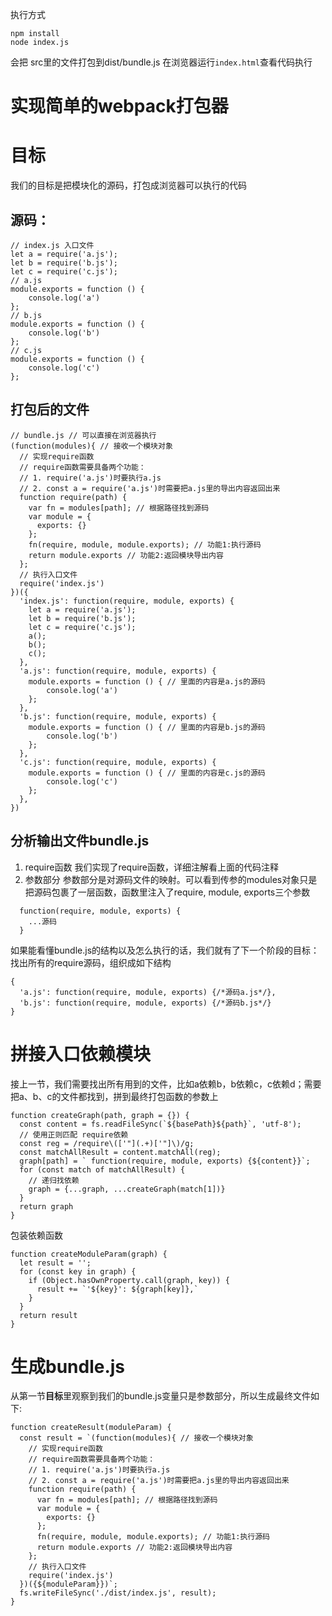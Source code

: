 执行方式
```
npm install
node index.js
```
会把 src里的文件打包到dist/bundle.js
在浏览器运行`index.html`查看代码执行


# 实现简单的webpack打包器

# 目标
我们的目标是把模块化的源码，打包成浏览器可以执行的代码
## 源码：
```
// index.js 入口文件
let a = require('a.js');
let b = require('b.js');
let c = require('c.js');
// a.js
module.exports = function () {
    console.log('a')
};
// b.js
module.exports = function () {
    console.log('b')
};
// c.js
module.exports = function () {
    console.log('c')
};
```
## 打包后的文件
```
// bundle.js // 可以直接在浏览器执行
(function(modules){ // 接收一个模块对象
  // 实现require函数
  // require函数需要具备两个功能：
  // 1. require('a.js')时要执行a.js
  // 2. const a = require('a.js')时需要把a.js里的导出内容返回出来
  function require(path) {
    var fn = modules[path]; // 根据路径找到源码
    var module = {
      exports: {}
    };
    fn(require, module, module.exports); // 功能1:执行源码
    return module.exports // 功能2:返回模块导出内容
  };
  // 执行入口文件
  require('index.js')
})({
  'index.js': function(require, module, exports) {
    let a = require('a.js');
    let b = require('b.js');
    let c = require('c.js');
    a();
    b();
    c();
  },
  'a.js': function(require, module, exports) {
    module.exports = function () { // 里面的内容是a.js的源码
        console.log('a')
    };
  },
  'b.js': function(require, module, exports) {
    module.exports = function () { // 里面的内容是b.js的源码
        console.log('b')
    };
  },
  'c.js': function(require, module, exports) {
    module.exports = function () { // 里面的内容是c.js的源码
        console.log('c')
    };
  },
})
```
## 分析输出文件bundle.js
1. require函数
我们实现了require函数，详细注解看上面的代码注释
2. 参数部分
参数部分是对源码文件的映射。可以看到传参的modules对象只是把源码包裹了一层函数，函数里注入了require, module, exports三个参数
```
  function(require, module, exports) {
    ...源码
  }
```
如果能看懂bundle.js的结构以及怎么执行的话，我们就有了下一个阶段的目标：
找出所有的require源码，组织成如下结构
```
{
  'a.js': function(require, module, exports) {/*源码a.js*/},
  'b.js': function(require, module, exports) {/*源码b.js*/}
}
```

# 拼接入口依赖模块
接上一节，我们需要找出所有用到的文件，比如a依赖b，b依赖c，c依赖d；需要把a、b、c的文件都找到，拼到最终打包函数的参数上
```
function createGraph(path, graph = {}) {
  const content = fs.readFileSync(`${basePath}${path}`, 'utf-8');
  // 使用正则匹配 require依赖
  const reg = /require\(['"](.+)['"]\)/g;
  const matchAllResult = content.matchAll(reg);
  graph[path] = ` function(require, module, exports) {${content}}`;
  for (const match of matchAllResult) {
    // 递归找依赖
    graph = {...graph, ...createGraph(match[1])} 
  }
  return graph
}
```
包装依赖函数
```
function createModuleParam(graph) {
  let result = '';
  for (const key in graph) {
    if (Object.hasOwnProperty.call(graph, key)) {
      result += `'${key}': ${graph[key]},`
    }
  }
  return result
}
```
# 生成bundle.js
从第一节**目标**里观察到我们的bundle.js变量只是参数部分，所以生成最终文件如下:
```
function createResult(moduleParam) {
  const result = `(function(modules){ // 接收一个模块对象
    // 实现require函数
    // require函数需要具备两个功能：
    // 1. require('a.js')时要执行a.js
    // 2. const a = require('a.js')时需要把a.js里的导出内容返回出来
    function require(path) {
      var fn = modules[path]; // 根据路径找到源码
      var module = {
        exports: {}
      };
      fn(require, module, module.exports); // 功能1:执行源码
      return module.exports // 功能2:返回模块导出内容
    };
    // 执行入口文件
    require('index.js')
  })({${moduleParam}})`;
  fs.writeFileSync('./dist/index.js', result);
}
```
